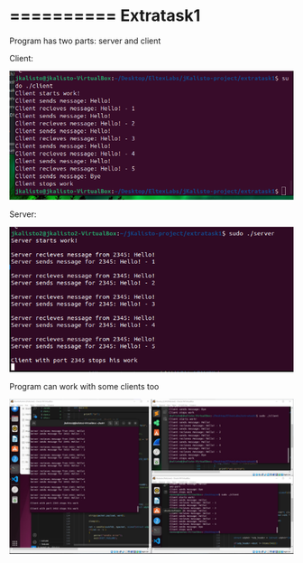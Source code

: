 ==========
Extratask1
==========

Program has two parts: server and client

Client:

![plot](./Screens/clientwork.png)

Server:

![plot](./Screens/serverwork.png)

Program can work with some clients too

![plot](./Screens/work_with_some_users.png)


